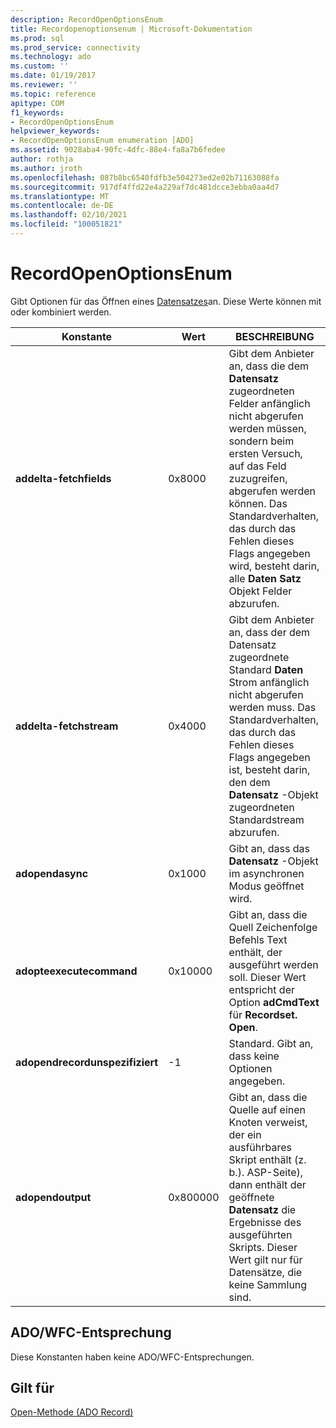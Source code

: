 ```yaml
---
description: RecordOpenOptionsEnum
title: Recordopenoptionsenum | Microsoft-Dokumentation
ms.prod: sql
ms.prod_service: connectivity
ms.technology: ado
ms.custom: ''
ms.date: 01/19/2017
ms.reviewer: ''
ms.topic: reference
apitype: COM
f1_keywords:
- RecordOpenOptionsEnum
helpviewer_keywords:
- RecordOpenOptionsEnum enumeration [ADO]
ms.assetid: 9028aba4-90fc-4dfc-88e4-fa8a7b6fedee
author: rothja
ms.author: jroth
ms.openlocfilehash: 087b8bc6540fdfb3e504273ed2e02b71163088fa
ms.sourcegitcommit: 917df4ffd22e4a229af7dc481dcce3ebba0aa4d7
ms.translationtype: MT
ms.contentlocale: de-DE
ms.lasthandoff: 02/10/2021
ms.locfileid: "100051821"
---
```

# <a name="recordopenoptionsenum"></a>RecordOpenOptionsEnum
Gibt Optionen für das Öffnen eines [Datensatzes](./record-object-ado.md)an. Diese Werte können mit oder kombiniert werden.  
  
|Konstante|Wert|BESCHREIBUNG|  
|--------------|-----------|-----------------|  
|**addelta-fetchfields**|0x8000|Gibt dem Anbieter an, dass die dem **Datensatz** zugeordneten Felder anfänglich nicht abgerufen werden müssen, sondern beim ersten Versuch, auf das Feld zuzugreifen, abgerufen werden können. Das Standardverhalten, das durch das Fehlen dieses Flags angegeben wird, besteht darin, alle **Daten Satz** Objekt Felder abzurufen.|  
|**addelta-fetchstream**|0x4000|Gibt dem Anbieter an, dass der dem Datensatz zugeordnete Standard **Daten** Strom anfänglich nicht abgerufen werden muss. Das Standardverhalten, das durch das Fehlen dieses Flags angegeben ist, besteht darin, den dem **Datensatz** -Objekt zugeordneten Standardstream abzurufen.|  
|**adopendasync**|0x1000|Gibt an, dass das **Datensatz** -Objekt im asynchronen Modus geöffnet wird.|  
|**adopteexecutecommand**|0x10000|Gibt an, dass die Quell Zeichenfolge Befehls Text enthält, der ausgeführt werden soll. Dieser Wert entspricht der Option **adCmdText** für **Recordset. Open**.|  
|**adopendrecordunspezifiziert**|-1|Standard. Gibt an, dass keine Optionen angegeben.|  
|**adopendoutput**|0x800000|Gibt an, dass die Quelle auf einen Knoten verweist, der ein ausführbares Skript enthält (z. b.). ASP-Seite), dann enthält der geöffnete **Datensatz** die Ergebnisse des ausgeführten Skripts. Dieser Wert gilt nur für Datensätze, die keine Sammlung sind.|  
  
## <a name="adowfc-equivalent"></a>ADO/WFC-Entsprechung  
 Diese Konstanten haben keine ADO/WFC-Entsprechungen.  
  
## <a name="applies-to"></a>Gilt für  
 [Open-Methode (ADO Record)](./open-method-ado-record.md)